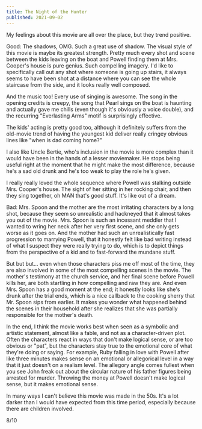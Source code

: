 ```yaml
---
title: The Night of the Hunter
published: 2021-09-02
---
```


My feelings about this movie are all over the place, but they trend positive.

Good:
The shadows, OMG. Such a great use of shadow. The visual style of this movie is maybe its greatest strength. Pretty much every shot and scene between the kids leaving on the boat and Powell finding them at Mrs. Cooper's house is pure genius. Such compelling imagery. I'd like to specifically call out any shot where someone is going up stairs, it always seems to have been shot at a distance where you can see the whole staircase from the side, and it looks really well composed.

And the music too! Every use of singing is awesome. The song in the opening credits is creepy, the song that Pearl sings on the boat is haunting and actually gave me chills (even though it's obviously a voice double), and the recurring "Everlasting Arms" motif is surprisingly effective.

The kids' acting is pretty good too, although it definitely suffers from the old-movie trend of having the youngest kid deliver really cringey obvious lines like "when is dad coming home?"

I also like Uncle Bertie, who's inclusion in the movie is more complex than it would have been in the hands of a lesser moviemaker. He stops being useful right at the moment that he might make the most difference, because he's a sad old drunk and he's too weak to play the role he's given.

I really really loved the whole sequence where Powell was stalking outside Mrs. Cooper's house. The sight of her sitting in her rocking chair, and then they sing together, oh MAN that's good stuff. It's like out of a dream.

Bad:
Mrs. Spoon and the mother are the most irritating characters by a long shot, because they seem so unrealistic and hackneyed that it almost takes you out of the movie. Mrs. Spoon is such an incessant meddler that I wanted to wring her neck after her very first scene, and she only gets worse as it goes on. And the mother had such an unrealistically fast progression to marrying Powell, that it honestly felt like bad writing instead of what I suspect they were really trying to do, which is to depict things from the perspective of a kid and to fast-forward the mundane stuff.

But but but... even when those characters piss me off most of the time, they are also involved in some of the most compelling scenes in the movie. The mother's testimony at the church service, and her final scene before Powell kills her, are both startling in how compelling and raw they are. And even Mrs. Spoon has a good moment at the end; it honestly looks like she's drunk after the trial ends, which is a nice callback to the cooking sherry that Mr. Spoon sips from earlier. It makes you wonder what happened behind the scenes in their household after she realizes that she was partially responsible for the mother's death.

In the end, I think the movie works best when seen as a symbolic and artistic statement, almost like a fable, and not as a character-driven plot. Often the characters react in ways that don't make logical sense, or are too obvious or "pat", but the characters stay true to the emotional core of what they're doing or saying. For example, Ruby falling in love with Powell after like three minutes makes sense on an emotional or allegorical level in a way that it just doesn't on a realism level. The allegory angle comes fullest when you see John freak out about the circular nature of his father figures being arrested for murder. Throwing the money at Powell doesn't make logical sense, but it makes emotional sense.

In many ways I can't believe this movie was made in the 50s. It's a lot darker than I would have expected from this time period, especially because there are children involved.

8/10
